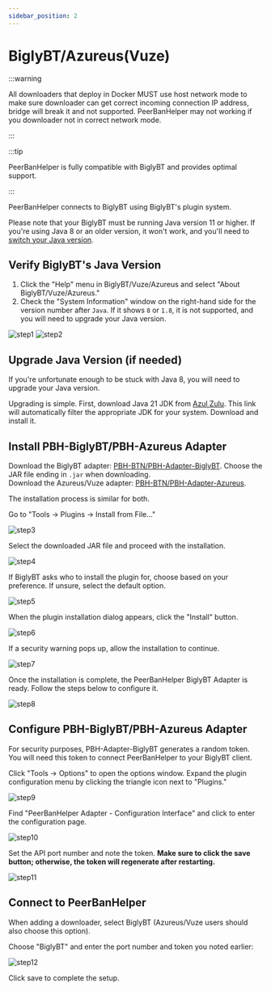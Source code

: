 ```yaml
---
sidebar_position: 2
---
```


# BiglyBT/Azureus(Vuze)

:::warning

All downloaders that deploy in Docker MUST use host network mode to make sure downloader can get correct incoming connection IP address, bridge will break it and not supported. PeerBanHelper may not working if you downloader not in correct network mode.

:::

:::tip

PeerBanHelper is fully compatible with BiglyBT and provides optimal support.

:::

PeerBanHelper connects to BiglyBT using BiglyBT's plugin system.

Please note that your BiglyBT must be running Java version 11 or higher. If you're using Java 8 or an older version, it won't work, and you'll need to [switch your Java version](https://github.com/BiglySoftware/BiglyBT/wiki/Java-Versions).

## Verify BiglyBT's Java Version

1. Click the "Help" menu in BiglyBT/Vuze/Azureus and select "About BiglyBT/Vuze/Azureus."
2. Check the "System Information" window on the right-hand side for the version number after `Java`. If it shows `8` or `1.8`, it is not supported, and you will need to upgrade your Java version.

![step1](assets/BiglyBT-step1.png)
![step2](assets/BiglyBT-step2.png)

## Upgrade Java Version (if needed)

If you're unfortunate enough to be stuck with Java 8, you will need to upgrade your Java version.

Upgrading is simple. First, download Java 21 JDK from [Azul Zulu](https://www.azul.com/downloads/?version=java-21-lts&os=windows&architecture=x86-64-bit&package=jdk#zulu). This link will automatically filter the appropriate JDK for your system. Download and install it.

## Install PBH-BiglyBT/PBH-Azureus Adapter

Download the BiglyBT adapter: [PBH-BTN/PBH-Adapter-BiglyBT](https://github.com/PBH-BTN/PBH-Adapter-BiglyBT/releases). Choose the JAR file ending in `.jar` when downloading.  
Download the Azureus/Vuze adapter: [PBH-BTN/PBH-Adapter-Azureus](https://github.com/PBH-BTN/PBH-Adapter-Azureus/releases).

The installation process is similar for both.

Go to "Tools -> Plugins -> Install from File..."

![step3](assets/BiglyBT-step3.png)

Select the downloaded JAR file and proceed with the installation.

![step4](assets/BiglyBT-step4.png)

If BiglyBT asks who to install the plugin for, choose based on your preference. If unsure, select the default option.

![step5](assets/BiglyBT-step5.png)

When the plugin installation dialog appears, click the "Install" button.

![step6](assets/BiglyBT-step6.png)

If a security warning pops up, allow the installation to continue.

![step7](assets/BiglyBT-step7.png)

Once the installation is complete, the PeerBanHelper BiglyBT Adapter is ready. Follow the steps below to configure it.

![step8](assets/BiglyBT-step8.png)

## Configure PBH-BiglyBT/PBH-Azureus Adapter

For security purposes, PBH-Adapter-BiglyBT generates a random token. You will need this token to connect PeerBanHelper to your BiglyBT client.

Click "Tools -> Options" to open the options window. Expand the plugin configuration menu by clicking the triangle icon next to "Plugins."

![step9](assets/BiglyBT-step9.png)

Find "PeerBanHelper Adapter - Configuration Interface" and click to enter the configuration page.

![step10](assets/BiglyBT-step10.png)

Set the API port number and note the token. **Make sure to click the save button; otherwise, the token will regenerate after restarting.**

![step11](assets/BiglyBT-step11.png)

## Connect to PeerBanHelper

When adding a downloader, select BiglyBT (Azureus/Vuze users should also choose this option).

Choose "BiglyBT" and enter the port number and token you noted earlier:

![step12](assets/BiglyBT-step12.png)

Click save to complete the setup.
